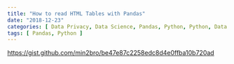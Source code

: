 ```yaml
---
title: "How to read HTML Tables with Pandas"
date: "2018-12-23"
categories: [ Data Privacy, Data Science, Pandas, Python, Python, Data Science ]
tags: [ Pandas, Python ]
---
```


https://gist.github.com/min2bro/be47e87c2258edc8d4e0ffba10b720ad
